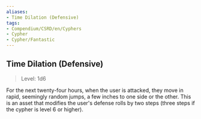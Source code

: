 ```yaml
---
aliases:
- Time Dilation (Defensive)
tags:
- Compendium/CSRD/en/Cyphers
- Cypher
- Cypher/Fantastic
---
```


  
## Time Dilation (Defensive)  
>Level: 1d6  
  
For the next twenty-four hours, when the user is attacked, they move in rapid, seemingly random jumps, a few inches to one side or the other. This is an asset that modifies the user's defense rolls by two steps (three steps if the cypher is level 6 or higher).
